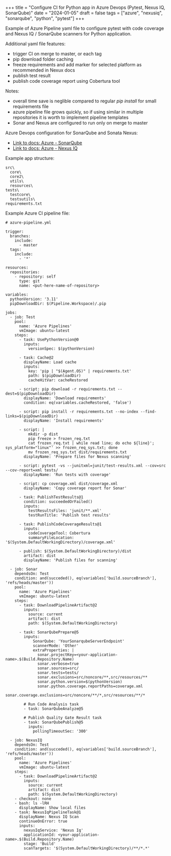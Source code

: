 +++
title = "Configure CI for Python app in Azure Devops (Pytest, Nexus IQ, SonarQube)"
date = "2024-01-05"
draft = false
tags =  ["azure", "nexusiq", "sonarqube", "python", "pytest"]
+++

Example of Azure Pipeline yaml file to configure pytest with code coverage and Nexus IQ / SonarQube scanners for Python application.

<!--more-->

Additional yaml file features:

* trigger CI on merge to master, or each tag
* pip download folder caching
* freeze requirements and add marker for selected platform as recommended in Nexux docs
* publish test result
* publish code coverage report using Cobertura tool

Notes:

* overall time save is neglible compared to regular *pip install* for small requirements file
* azure pipeline file grows quickly, so if using similar in multiple repositories it is worth to implement pipeline templates
* Sonar and Nexus are configured to run only on merge to master

Azure Devops configuration for SonarQube and Sonata Nexus:

* [Link to docs: Azure - SonarQube](https://docs.sonarsource.com/sonarqube/latest/devops-platform-integration/azure-devops-integration/)
* [Link to docs: Azure - Nexus IQ](https://help.sonatype.com/iqserver/integrations/plugins-for-continuous-integration-platforms/nexus-iq-for-azure-devops)

Example app structure:
```
src\
  core\
  core2\
  utils\
  resources\
tests\
  testcore\
  testsutils\
requirements.txt
```

Example Azure CI pipeline file:
```
# azure-pipeline.yml

trigger:
  branches:
    include:
      - master
  tags:
    include:
      - '*'

resources:
  repositories:
    - repository: self
      type: git
      name: <put-here-name-of-repository>

variables:
  pythonVersion: '3.11'
  pipDownloadDir: $(Pipeline.Workspace)/.pip

jobs:
  - job: Test
    pool:
      name: 'Azure Pipelines'
      vmImage: ubuntu-latest
    steps:
      - task: UsePythonVersion@0
        inputs:
          versionSpec: $(pythonVersion)
    
      - task: Cache@2
        displayName: Load cache
        inputs:
          key: 'pip | "$(Agent.OS)" | requirements.txt'
          path: $(pipDownloadDir)
          cacheHitVar: cacheRestored
    
      - script: pip download -r requirements.txt --dest=$(pipDownloadDir)
        displayName: 'Download requirements'
        condition: eq(variables.cacheRestored, 'false')

      - script: pip install -r requirements.txt --no-index --find-links=$(pipDownloadDir)
        displayName: 'Install requirements'

      - script: |
          mkdir -p dist
          pip freeze > frozen_req.txt
          cat frozen_req.txt | while read line; do echo ${line}'; sys_platform="linux"' >> frozen_req_sys.txt; done
          mv frozen_req_sys.txt dist/requirements.txt
        displayName: 'Prepare files for Nexus scanning'
    
      - script: pytest -vs --junitxml=junit/test-results.xml --cov=src --cov-report=xml tests/
        displayName: 'Run tests with coverage'

      - script: cp coverage.xml dist/coverage.xml
        displayName: 'Copy coverage report for Sonar'
    
      - task: PublishTestResults@1
        condition: succeededOrFailed()
        inputs:
          testResultsFiles: 'junit/**.xml'
          testRunTitle: 'Publish test results'

      - task: PublishCodeCoverageResults@1
        inputs:
          codeCoverageTool: Cobertura
          summaryFileLocation: '$(System.DefaultWorkingDirectory)/coverage.xml'
    
      - publish: $(System.DefaultWorkingDirectory)/dist
        artifact: dist
        displayName: 'Publish files for scanning'

  - job: Sonar
    dependsOn: Test
    condition: and(succeded(), eq(variables['build.sourceBranch'], 'refs/heads/master'))
    pool:
      name: 'Azure Pipelines'
      vmImage: ubuntu-latest
    steps:
      - task: DownloadPipelineArtifact@2
        inputs:
          source: current
          artifact: dist
          path: $(System.DefaultWorkingDirectory)
    
      - task: SonarQubePrepare@5
        inputs:
            SonarQube: 'YourSonarqubeServerEndpoint'
            scannerMode: 'Other'
            extraProperties: |
              sonar.projectKey=<your-application-name>.$(Build.Repository.Name) 
              sonar.verbose=true
              sonar.sources=src/
              sonar.tests=tests/
              sonar.exclusions=src/noncore/**,src/resources/**
              sonar.python.version=$(pythonVersion)
              sonar.python.coverage.reportPaths=coverage.xml
              sonar.coverage.exclusions=src/noncore/**/*,src/resources/**/*

        # Run Code Analysis task
        - task: SonarQubeAnalyze@5

        # Publish Quality Gate Result task
        - task: SonarQubePublish@5
          inputs:
            pollingTimeoutSec: '300'

  - job: NexusIQ
    dependsOn: Test
    condition: and(succeded(), eq(variables['build.sourceBranch'], 'refs/heads/master'))
    pool:
      name: 'Azure Pipelines'
      vmImage: ubuntu-latest
    steps:
      - task: DownloadPipelineArtifact@2
        inputs:
          source: current
          artifact: dist
          path: $(System.DefaultWorkingDirectory)
    - checkout: none
    - bash: ls -lRH
      displayName: Show local files
    - task: NexusIqPipelineTask@1
      displayName: Nexus IQ Scan
      continueOnError: true
      inputs:
        nexusIqService: 'Nexus Iq'
        applicationId: <your-application-name>.$(Build.Repository.Name)
        stage: 'Build'
        scanTargets: '$(System.DefaultWorkingDirectory)/**/*.*'
```
